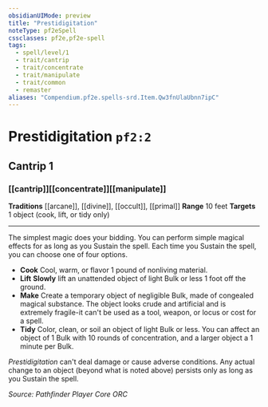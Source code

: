 ```yaml
---
obsidianUIMode: preview
title: "Prestidigitation"
noteType: pf2eSpell
cssclasses: pf2e,pf2e-spell
tags:
  - spell/level/1
  - trait/cantrip
  - trait/concentrate
  - trait/manipulate
  - trait/common
  - remaster
aliases: "Compendium.pf2e.spells-srd.Item.Qw3fnUlaUbnn7ipC" 
---
```

# Prestidigitation  `pf2:2`  
## Cantrip 1
### [[cantrip]][[concentrate]][[manipulate]]
**Traditions** [[arcane]], [[divine]], [[occult]], [[primal]]
**Range** 10 feet
**Targets** 1 object (cook, lift, or tidy only)
* * * 
The simplest magic does your bidding. You can perform simple magical effects for as long as you Sustain the spell. Each time you Sustain the spell, you can choose one of four options.

*   **Cook** Cool, warm, or flavor 1 pound of nonliving material.
*   **Lift** **Slowly** lift an unattended object of light Bulk or less 1 foot off the ground.
*   **Make** Create a temporary object of negligible Bulk, made of congealed magical substance. The object looks crude and artificial and is extremely fragile-it can't be used as a tool, weapon, or locus or cost for a spell.
*   **Tidy** Color, clean, or soil an object of light Bulk or less. You can affect an object of 1 Bulk with 10 rounds of concentration, and a larger object a 1 minute per Bulk.

_Prestidigitation_ can't deal damage or cause adverse conditions. Any actual change to an object (beyond what is noted above) persists only as long as you Sustain the spell.

*Source: Pathfinder Player Core*
*ORC*